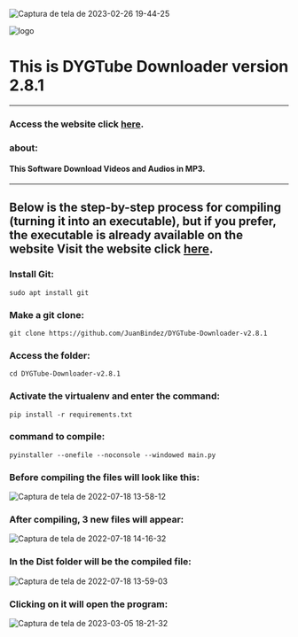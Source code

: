 
![Captura de tela de 2023-02-26 19-44-25](https://user-images.githubusercontent.com/79322362/221442003-2429f122-585c-4424-894d-dd30e18d84b1.png)

![logo](https://user-images.githubusercontent.com/79322362/221431897-23117e05-7600-4b86-bc79-6284ead43bbe.png)

# This is DYGTube Downloader version 2.8.1

----------
### Access the website click __[here](https://dygtube.freesoftwarebrasil.com.br)__.

### about:

#### This Software Download Videos and Audios in MP3.

-----------
## Below is the step-by-step process for compiling (turning it into an executable), but if you prefer, the executable is already available on the website Visit the website click __[here](https://dygtube.freesoftwarebrasil.com.br)__.

### Install Git:

    sudo apt install git

### Make a git clone:

    git clone https://github.com/JuanBindez/DYGTube-Downloader-v2.8.1
    
### Access the folder:

    cd DYGTube-Downloader-v2.8.1

### Activate the virtualenv and enter the command:


    pip install -r requirements.txt

### command to compile:


    pyinstaller --onefile --noconsole --windowed main.py
    
    
### Before compiling the files will look like this:

![Captura de tela de 2022-07-18 13-58-12](https://user-images.githubusercontent.com/79322362/179566764-2d5149fe-4425-45d6-a025-032d66251c7f.png)

### After compiling, 3 new files will appear:

![Captura de tela de 2022-07-18 14-16-32](https://user-images.githubusercontent.com/79322362/179566787-86690eba-0902-4be7-9d7f-620996c776b5.png)

### In the Dist folder will be the compiled file:

![Captura de tela de 2022-07-18 13-59-03](https://user-images.githubusercontent.com/79322362/179566803-b58c664b-bb25-4d49-8bb0-8fd5466123de.png)

### Clicking on it will open the program:


![Captura de tela de 2023-03-05 18-21-32](https://user-images.githubusercontent.com/79322362/222986752-2164afbc-f91f-4f25-b838-a3837bcfa50f.png)



